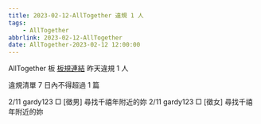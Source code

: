 ```yaml
---
title: 2023-02-12-AllTogether 違規 1 人
tags:
    - AllTogether
abbrlink: 2023-02-12-AllTogether
date: AllTogether-2023-02-12 12:00:00
---
```

AllTogether 板 [板規連結](https://www.ptt.cc/bbs/AllTogether/M.1643211430.A.5FB.html)
昨天違規 1 人
<!-- more -->

違規清單
7 日內不得超過 1 篇

2/11 gardy123 □ [徵男] 尋找千禧年附近的妳
2/11 gardy123 □ [徵女] 尋找千禧年附近的妳